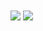 
<img align="center" src="https://github-profile-trophy.vercel.app/?username=chymy&title=MultipleLang,Star,Follower,Commit,Issue" style="max-width:100%;">


<img align="center" src="https://github-readme-stats.vercel.app/api?username=chymy&show_icons=true&icon_color=805AD5&text_color=718096&bg_color=ffffff&hide_title=true" />

<!--
**chymy/chymy** is a ✨ _special_ ✨ repository because its `README.md` (this file) appears on your GitHub profile.

Here are some ideas to get you started:

- 🔭 I’m currently working on ...
- 🌱 I’m currently learning ...
- 👯 I’m looking to collaborate on ...
- 🤔 I’m looking for help with ...
- 💬 Ask me about ...
- 📫 How to reach me: ...
- 😄 Pronouns: ...
- ⚡ Fun fact: ...
-->

